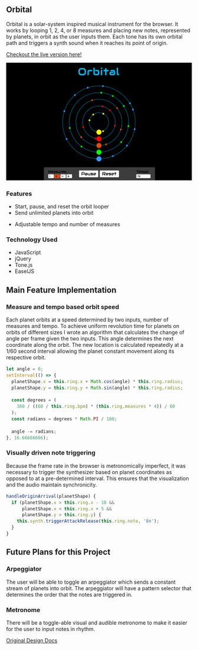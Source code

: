 ## Orbital

Orbital is a solar-system inspired musical instrument for the browser. It works by looping 1, 2, 4, or 8 measures and placing new notes, represented by planets, in orbit as the user inputs them. Each tone has its own orbital path and triggers a synth sound when it reaches its point of origin.

[Checkout the live version here!](http://www.devinstarks.com/Orbital)


![sign-up](./docs/screenshots/orbital.png)

### Features

- Start, pause, and reset the orbit looper
- Send unlimited planets into orbit
<!-- - Toggle the arpeggiator to place a constant stream of planets into orbit in a selectable pattern -->
- Adjustable tempo and number of measures

### Technology Used

- JavaScript
- jQuery
- Tone.js
- EaselJS

## Main Feature Implementation

### Measure and tempo based orbit speed

Each planet orbits at a speed determined by two inputs, number of measures and tempo.
To achieve uniform revolution time for planets on orbits of different sizes I wrote an algorithm
that calculates the change of angle per frame given the two inputs. This angle determines the next coordinate along the orbit. The new location is calculated repeatedly at a 1/60 second interval allowing the planet constant movement along its respective orbit.

```javascript
let angle = 0;
setInterval(() => {
  planetShape.x = this.ring.x + Math.cos(angle) * this.ring.radius;
  planetShape.y = this.ring.y + Math.sin(angle) * this.ring.radius;

  const degrees = (
    360 / ((60 / this.ring.bpm) * (this.ring.measures * 4)) / 60
  );
  const radians = degrees * Math.PI / 180;

  angle -= radians;
}, 16.66666666);
```

### Visually driven note triggering

Because the frame rate in the browser is metronomically imperfect, it was necessary to trigger the synthesizer based on planet coordinates as opposed to at a pre-determined interval. This ensures that the visualization and the audio maintain synchronicity.

```javascript
handleOriginArrival(planetShape) {
  if (planetShape.x > this.ring.x - 10 &&
      planetShape.x < this.ring.x + 5 &&
      planetShape.y > this.ring.y) {
    this.synth.triggerAttackRelease(this.ring.note, '8n');
  }
}
```

## Future Plans for this Project

### Arpeggiator

The user will be able to toggle an arpeggiator which sends a constant stream of planets into orbit. The arpeggiator will have a pattern selector that determines the order that the notes are triggered in.

### Metronome

There will be a toggle-able visual and audible metronome to make it easier for the user to input notes in rhythm.

[Original Design Docs](./docs/DEV_README.md)

